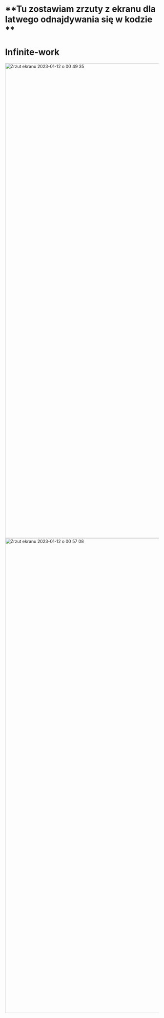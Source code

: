 # **Tu zostawiam zrzuty z ekranu dla latwego odnajdywania się w kodzie **

# Infinite-work



<img width="1552" alt="Zrzut ekranu 2023-01-12 o 00 49 35" src="https://user-images.githubusercontent.com/89380134/211944035-d3afffce-416c-44df-81fa-78418be90413.png">


<img width="1552" alt="Zrzut ekranu 2023-01-12 o 00 57 08" src="https://user-images.githubusercontent.com/89380134/211944059-81b7050e-9184-44f5-b117-a67ce895bce8.png">
